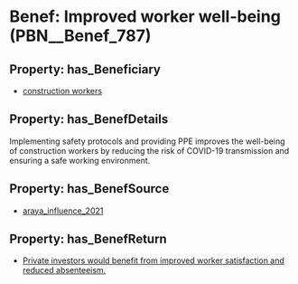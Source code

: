 # Benef: __Improved worker well-being__ (PBN__Benef_787)

## Property: has_Beneficiary

* [construction workers](../Stakeholder/PBN__Stakeholder_197)

## Property: has_BenefDetails

Implementing safety protocols and providing PPE improves the well-being of construction workers by reducing the risk of COVID-19 transmission and ensuring a safe working environment.

## Property: has_BenefSource

* [araya_influence_2021](../Article/PBN__Article_157)

## Property: has_BenefReturn

* [Private investors would benefit from improved worker satisfaction and reduced absenteeism.](../BenefReturn/PBN__BenefReturn_855)

